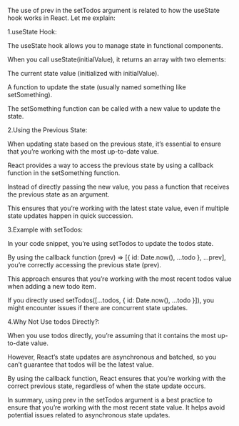 The use of prev in the setTodos argument is related to how the useState hook works in React. Let me explain:

1.useState Hook:

The useState hook allows you to manage state in functional components.

When you call useState(initialValue), it returns an array with two elements:

The current state value (initialized with initialValue).

A function to update the state (usually named something like setSomething).

The setSomething function can be called with a new value to update the state.

2.Using the Previous State:

When updating state based on the previous state, it’s essential to ensure that you’re working with the most up-to-date value.

React provides a way to access the previous state by using a callback function in the setSomething function.

Instead of directly passing the new value, you pass a function that receives the previous state as an argument.

This ensures that you’re working with the latest state value, even if multiple state updates happen in quick succession.

3.Example with setTodos:

In your code snippet, you’re using setTodos to update the todos state.

By using the callback function (prev) => \[{ id: Date.now(), ...todo }, ...prev\], you’re correctly accessing the previous state (prev).

This approach ensures that you’re working with the most recent todos value when adding a new todo item.

If you directly used setTodos(\[...todos, { id: Date.now(), ...todo }\]), you might encounter issues if there are concurrent state updates.

4.Why Not Use todos Directly?:

When you use todos directly, you’re assuming that it contains the most up-to-date value.

However, React’s state updates are asynchronous and batched, so you can’t guarantee that todos will be the latest value.

By using the callback function, React ensures that you’re working with the correct previous state, regardless of when the state update occurs.

In summary, using prev in the setTodos argument is a best practice to ensure that you’re working with the most recent state value. It helps avoid potential issues related to asynchronous state updates.
